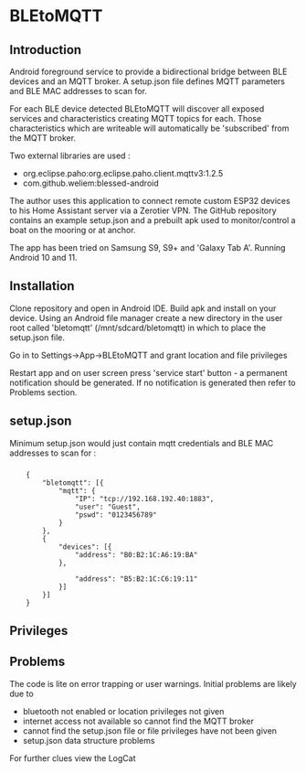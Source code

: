 # BLEtoMQTT
## Introduction
 Android foreground service to provide a bidirectional bridge between BLE devices and an MQTT broker. A setup.json file defines MQTT parameters and BLE MAC addresses to scan for.

For each BLE device detected BLEtoMQTT will discover all exposed services and characteristics creating MQTT topics for each. Those characteristics which are writeable will automatically be 'subscribed' from the MQTT broker.

Two external libraries are used :
  - org.eclipse.paho:org.eclipse.paho.client.mqttv3:1.2.5
  - com.github.weliem:blessed-android

The author uses this application to connect remote custom ESP32 devices to his Home Assistant server via a Zerotier VPN. 
The GitHub repository contains an example setup.json and a prebuilt apk used to monitor/control a boat on the mooring or at anchor.

 The app has been tried on Samsung S9, S9+ and 'Galaxy Tab A'. Running Android 10 and 11. 
## Installation
Clone repository and open in Android IDE. Build apk and install on your device.
Using an Android file manager create a new directory in the user root called 'bletomqtt' (/mnt/sdcard/bletomqtt) in which to place the setup.json file.

Go in to Settings->App->BLEtoMQTT and grant location and file privileges

Restart app and on user screen press 'service start' button - a permanent notification should be generated. If no notification is generated then refer to Problems section.

## setup.json

Minimum setup.json would just contain mqtt credentials and BLE MAC addresses to scan for :
###
		{
			"bletomqtt": [{
				"mqtt": {
					"IP": "tcp://192.168.192.40:1883",
					"user": "Guest",
					"pswd": "0123456789"
				}
			},
			{
				"devices": [{
					"address": "B0:B2:1C:A6:19:BA"
				},
				
					"address": "B5:B2:1C:C6:19:11"
				}]
			}]
		}


## Privileges
## Problems
The code is lite on error trapping or user warnings. Initial problems are likely due to 
  - bluetooth not enabled or location privileges not given
  - internet access not available so cannot find the MQTT broker
  - cannot find the setup.json file or file privileges have not been given
  - setup.json data structure problems

For further clues view the LogCat 


